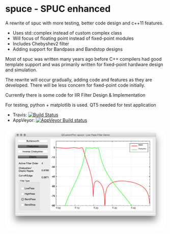 # spuce - SPUC enhanced
A rewrite of spuc with more testing, better code design and c++11 features.

* Uses std::complex instead of custom complex class
* Will focus of floating point instead of fixed-point modules
* Includes Chebyshev2 filter
* Adding support for Bandpass and Bandstop designs

Most of spuc was written many years ago before C++ compilers had good template support and was primarily written for fixed-point hardware design and simulation.

The rewrite will occur gradually, adding code and features as they are developed.
There will be less concern for fixed-point code initially.

Currently there is some code for IIR Filter Design & Implementation

For testing, python + matplotlib is used.
QT5 needed for test application

- Travis: [![Build Status](https://travis-ci.org/audiofilter/spuce.png)](https://travis-ci.org/audiofilter/spuce)
- AppVeyor: [![AppVeyor Build status](https://ci.appveyor.com/api/projects/status/7owo8qb9oldw8iq8)](https://ci.appveyor.com/project/audiofilter/spuce)

![Demo App](App.png "Demo App")
